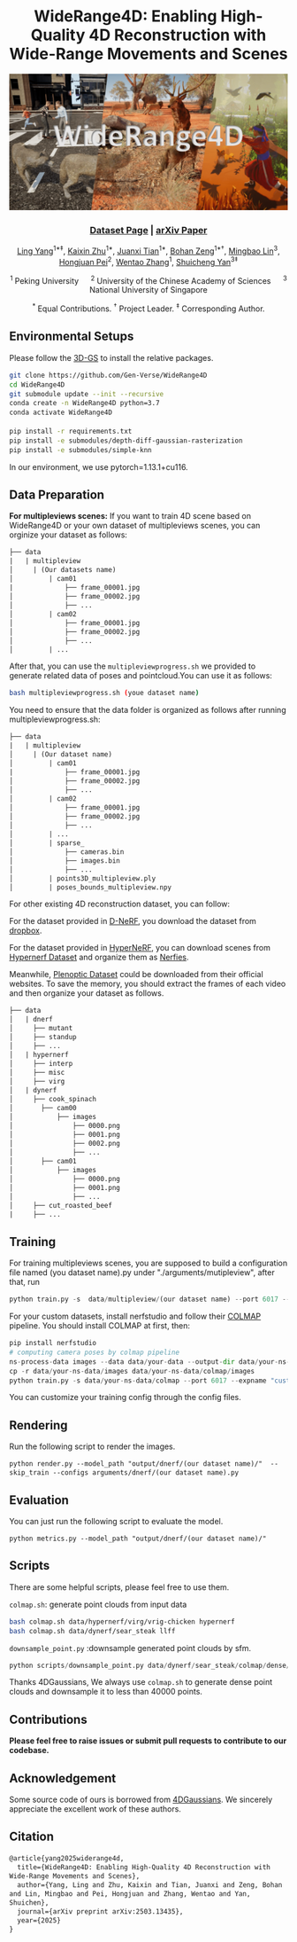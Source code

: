 
<div align="center">
  
# WideRange4D: Enabling High-Quality 4D Reconstruction with Wide-Range Movements and Scenes
![WideRange4D](./figure/teaser.png)

### [Dataset Page](https://huggingface.co/datasets/Gen-Verse/WideRange4D/tree/main) | [arXiv Paper](https://arxiv.org/abs/2503.13435)

[Ling Yang](https://yangling0818.github.io)<sup>1*‡</sup>, [Kaixin Zhu](https://chriszkxxx.github.io)<sup>1*</sup>, [Juanxi Tian](https://tianshijing.github.io)<sup>1*</sup>, [Bohan Zeng](https://scholar.google.com/citations?user=MHo_d3YAAAAJ&hl=en)<sup>1*†</sup>, [Mingbao Lin](http://lmb.bjbxit.cn/)<sup>3</sup>, [Hongjuan Pei](https://openreview.net/profile?id=~Hongjuan_Pei1)<sup>2</sup>, [Wentao Zhang](https://zwt233.github.io)<sup>1</sup>, [Shuicheng Yan](http://yanshuicheng.info)<sup>3‡</sup>

<sup>1</sup> Peking University &emsp; <sup>2</sup> University of the Chinese Academy of Sciences &emsp; <sup>3</sup> National University of Singapore

<sup>*</sup> Equal Contributions. <sup>†</sup> Project Leader. <sup>‡</sup> Corresponding Author.

</div>

## Environmental Setups

Please follow the [3D-GS](https://github.com/graphdeco-inria/gaussian-splatting) to install the relative packages.

```bash
git clone https://github.com/Gen-Verse/WideRange4D
cd WideRange4D
git submodule update --init --recursive
conda create -n WideRange4D python=3.7 
conda activate WideRange4D

pip install -r requirements.txt
pip install -e submodules/depth-diff-gaussian-rasterization
pip install -e submodules/simple-knn
```

In our environment, we use pytorch=1.13.1+cu116.

## Data Preparation

**For multipleviews scenes:**
If you want to train 4D scene based on WideRange4D or your own dataset of multipleviews scenes, you can orginize your dataset as follows:

```
├── data
|   | multipleview
│     | (Our datasets name) 
│   	  | cam01
|     		  ├── frame_00001.jpg
│     		  ├── frame_00002.jpg
│     		  ├── ...
│   	  | cam02
│     		  ├── frame_00001.jpg
│     		  ├── frame_00002.jpg
│     		  ├── ...
│   	  | ...
```
After that, you can use the  `multipleviewprogress.sh` we provided to generate related data of poses and pointcloud.You can use it as follows:
```bash
bash multipleviewprogress.sh (youe dataset name)
```
You need to ensure that the data folder is organized as follows after running multipleviewprogress.sh:
```
├── data
|   | multipleview
│     | (Our dataset name) 
│   	  | cam01
|     		  ├── frame_00001.jpg
│     		  ├── frame_00002.jpg
│     		  ├── ...
│   	  | cam02
│     		  ├── frame_00001.jpg
│     		  ├── frame_00002.jpg
│     		  ├── ...
│   	  | ...
│   	  | sparse_
│     		  ├── cameras.bin
│     		  ├── images.bin
│     		  ├── ...
│   	  | points3D_multipleview.ply
│   	  | poses_bounds_multipleview.npy
```


For other existing 4D reconstruction dataset, you can follow:

For the dataset provided in [D-NeRF](https://github.com/albertpumarola/D-NeRF), you download the dataset from [dropbox](https://www.dropbox.com/s/0bf6fl0ye2vz3vr/data.zip?dl=0).

For the dataset provided in [HyperNeRF](https://github.com/google/hypernerf), you can download scenes from [Hypernerf Dataset](https://github.com/google/hypernerf/releases/tag/v0.1) and organize them as [Nerfies](https://github.com/google/nerfies#datasets). 

Meanwhile, [Plenoptic Dataset](https://github.com/facebookresearch/Neural_3D_Video) could be downloaded from their official websites. To save the memory, you should extract the frames of each video and then organize your dataset as follows.

```
├── data
│   | dnerf 
│     ├── mutant
│     ├── standup 
│     ├── ...
│   | hypernerf
│     ├── interp
│     ├── misc
│     ├── virg
│   | dynerf
│     ├── cook_spinach
│       ├── cam00
│           ├── images
│               ├── 0000.png
│               ├── 0001.png
│               ├── 0002.png
│               ├── ...
│       ├── cam01
│           ├── images
│               ├── 0000.png
│               ├── 0001.png
│               ├── ...
│     ├── cut_roasted_beef
|     ├── ...
```


## Training

For training multipleviews scenes, you are supposed to build a configuration file named (you dataset name).py under "./arguments/mutipleview", after that, run
```python
python train.py -s  data/multipleview/(our dataset name) --port 6017 --expname "multipleview/(our dataset name)" --configs arguments/multipleview/(our dataset name).py 
```


For your custom datasets, install nerfstudio and follow their [COLMAP](https://colmap.github.io/) pipeline. You should install COLMAP at first, then:

```python
pip install nerfstudio
# computing camera poses by colmap pipeline
ns-process-data images --data data/your-data --output-dir data/your-ns-data
cp -r data/your-ns-data/images data/your-ns-data/colmap/images
python train.py -s data/your-ns-data/colmap --port 6017 --expname "custom" --configs arguments/hypernerf/default.py 
```
You can customize your training config through the config files.

## Rendering

Run the following script to render the images.

```
python render.py --model_path "output/dnerf/(our dataset name)/"  --skip_train --configs arguments/dnerf/(our dataset name).py 
```

## Evaluation

You can just run the following script to evaluate the model.

```
python metrics.py --model_path "output/dnerf/(our dataset name)/" 
```

## Scripts
There are some helpful scripts, please feel free to use them.

`colmap.sh`:
generate point clouds from input data

```bash
bash colmap.sh data/hypernerf/virg/vrig-chicken hypernerf 
bash colmap.sh data/dynerf/sear_steak llff
```

`downsample_point.py` :downsample generated point clouds by sfm.

```python
python scripts/downsample_point.py data/dynerf/sear_steak/colmap/dense/workspace/fused.ply data/dynerf/sear_steak/points3D_downsample2.ply
```

Thanks 4DGaussians, We always use `colmap.sh` to generate dense point clouds and downsample it to less than 40000 points.


## Contributions

**Please feel free to raise issues or submit pull requests to contribute to our codebase.**

## Acknowledgement

Some source code of ours is borrowed from [4DGaussians](https://github.com/hustvl/4DGaussians). We sincerely appreciate the excellent work of these authors.

## Citation
```
@article{yang2025widerange4d,
  title={WideRange4D: Enabling High-Quality 4D Reconstruction with Wide-Range Movements and Scenes},
  author={Yang, Ling and Zhu, Kaixin and Tian, Juanxi and Zeng, Bohan and Lin, Mingbao and Pei, Hongjuan and Zhang, Wentao and Yan, Shuichen},
  journal={arXiv preprint arXiv:2503.13435},
  year={2025}
}
```

